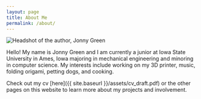 ```yaml
---
layout: page
title: About Me
permalink: /about/
---
```


![Headshot of the author, Jonny Green](/assets/headshot.JPG "Check me out!" )

Hello! My name is Jonny Green and I am currently a junior at Iowa State University in Ames, Iowa majoring in mechanical engineering and minoring in computer science. My interests include working on my 3D printer, music, folding origami, petting dogs, and cooking.

Check out my cv [here]({{ site.baseurl }}/assets/cv_draft.pdf) or the other pages on this website to learn more about my projects and involvement. 
